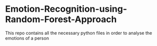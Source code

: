 # Emotion-Recognition-using-Random-Forest-Approach
This repo contains all the necessary python files in order to analyse the emotions of a person
